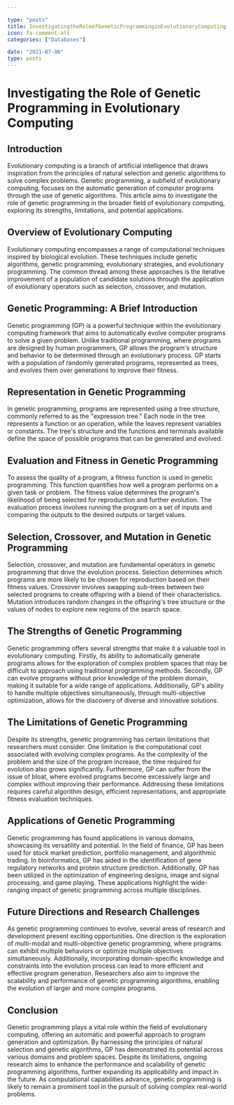```yaml
---

type: "posts"
title: InvestigatingtheRoleofGeneticProgramminginEvolutionaryComputing
icon: fa-comment-alt
categories: ["Databases"]

date: "2021-07-06"
type: posts
---
```





# Investigating the Role of Genetic Programming in Evolutionary Computing

## Introduction
Evolutionary computing is a branch of artificial intelligence that draws inspiration from the principles of natural selection and genetic algorithms to solve complex problems. Genetic programming, a subfield of evolutionary computing, focuses on the automatic generation of computer programs through the use of genetic algorithms. This article aims to investigate the role of genetic programming in the broader field of evolutionary computing, exploring its strengths, limitations, and potential applications.

## Overview of Evolutionary Computing
Evolutionary computing encompasses a range of computational techniques inspired by biological evolution. These techniques include genetic algorithms, genetic programming, evolutionary strategies, and evolutionary programming. The common thread among these approaches is the iterative improvement of a population of candidate solutions through the application of evolutionary operators such as selection, crossover, and mutation.

## Genetic Programming: A Brief Introduction
Genetic programming (GP) is a powerful technique within the evolutionary computing framework that aims to automatically evolve computer programs to solve a given problem. Unlike traditional programming, where programs are designed by human programmers, GP allows the program's structure and behavior to be determined through an evolutionary process. GP starts with a population of randomly generated programs, represented as trees, and evolves them over generations to improve their fitness.

## Representation in Genetic Programming
In genetic programming, programs are represented using a tree structure, commonly referred to as the "expression tree." Each node in the tree represents a function or an operation, while the leaves represent variables or constants. The tree's structure and the functions and terminals available define the space of possible programs that can be generated and evolved.

## Evaluation and Fitness in Genetic Programming
To assess the quality of a program, a fitness function is used in genetic programming. This function quantifies how well a program performs on a given task or problem. The fitness value determines the program's likelihood of being selected for reproduction and further evolution. The evaluation process involves running the program on a set of inputs and comparing the outputs to the desired outputs or target values.

## Selection, Crossover, and Mutation in Genetic Programming
Selection, crossover, and mutation are fundamental operators in genetic programming that drive the evolution process. Selection determines which programs are more likely to be chosen for reproduction based on their fitness values. Crossover involves swapping sub-trees between two selected programs to create offspring with a blend of their characteristics. Mutation introduces random changes in the offspring's tree structure or the values of nodes to explore new regions of the search space.

## The Strengths of Genetic Programming
Genetic programming offers several strengths that make it a valuable tool in evolutionary computing. Firstly, its ability to automatically generate programs allows for the exploration of complex problem spaces that may be difficult to approach using traditional programming methods. Secondly, GP can evolve programs without prior knowledge of the problem domain, making it suitable for a wide range of applications. Additionally, GP's ability to handle multiple objectives simultaneously, through multi-objective optimization, allows for the discovery of diverse and innovative solutions.

## The Limitations of Genetic Programming
Despite its strengths, genetic programming has certain limitations that researchers must consider. One limitation is the computational cost associated with evolving complex programs. As the complexity of the problem and the size of the program increase, the time required for evolution also grows significantly. Furthermore, GP can suffer from the issue of bloat, where evolved programs become excessively large and complex without improving their performance. Addressing these limitations requires careful algorithm design, efficient representations, and appropriate fitness evaluation techniques.

## Applications of Genetic Programming
Genetic programming has found applications in various domains, showcasing its versatility and potential. In the field of finance, GP has been used for stock market prediction, portfolio management, and algorithmic trading. In bioinformatics, GP has aided in the identification of gene regulatory networks and protein structure prediction. Additionally, GP has been utilized in the optimization of engineering designs, image and signal processing, and game playing. These applications highlight the wide-ranging impact of genetic programming across multiple disciplines.

## Future Directions and Research Challenges
As genetic programming continues to evolve, several areas of research and development present exciting opportunities. One direction is the exploration of multi-modal and multi-objective genetic programming, where programs can exhibit multiple behaviors or optimize multiple objectives simultaneously. Additionally, incorporating domain-specific knowledge and constraints into the evolution process can lead to more efficient and effective program generation. Researchers also aim to improve the scalability and performance of genetic programming algorithms, enabling the evolution of larger and more complex programs.

## Conclusion
Genetic programming plays a vital role within the field of evolutionary computing, offering an automatic and powerful approach to program generation and optimization. By harnessing the principles of natural selection and genetic algorithms, GP has demonstrated its potential across various domains and problem spaces. Despite its limitations, ongoing research aims to enhance the performance and scalability of genetic programming algorithms, further expanding its applicability and impact in the future. As computational capabilities advance, genetic programming is likely to remain a prominent tool in the pursuit of solving complex real-world problems.